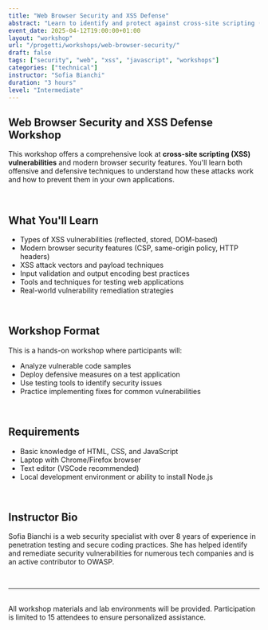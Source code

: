 ```yaml
---
title: "Web Browser Security and XSS Defense"
abstract: "Learn to identify and protect against cross-site scripting (XSS) vulnerabilities, one of the most common web security threats today"
event_date: 2025-04-12T19:00:00+01:00
layout: "workshop"
url: "/progetti/workshops/web-browser-security/"
draft: false
tags: ["security", "web", "xss", "javascript", "workshops"]
categories: ["technical"]
instructor: "Sofia Bianchi"
duration: "3 hours"
level: "Intermediate"
---
```


## **Web Browser Security and XSS Defense Workshop**

This workshop offers a comprehensive look at **cross-site scripting (XSS) vulnerabilities** and modern browser security features. You'll learn both offensive and defensive techniques to understand how these attacks work and how to prevent them in your own applications.

</br>

## **What You'll Learn**

- Types of XSS vulnerabilities (reflected, stored, DOM-based)
- Modern browser security features (CSP, same-origin policy, HTTP headers)
- XSS attack vectors and payload techniques
- Input validation and output encoding best practices
- Tools and techniques for testing web applications
- Real-world vulnerability remediation strategies

</br>

## **Workshop Format**

This is a hands-on workshop where participants will:
- Analyze vulnerable code samples
- Deploy defensive measures on a test application
- Use testing tools to identify security issues
- Practice implementing fixes for common vulnerabilities

</br>

## **Requirements**

- Basic knowledge of HTML, CSS, and JavaScript
- Laptop with Chrome/Firefox browser
- Text editor (VSCode recommended)
- Local development environment or ability to install Node.js

</br>


## **Instructor Bio**

Sofia Bianchi is a web security specialist with over 8 years of experience in penetration testing and secure coding practices. She has helped identify and remediate security vulnerabilities for numerous tech companies and is an active contributor to OWASP.

</br>

---

</br>
All workshop materials and lab environments will be provided. Participation is limited to 15 attendees to ensure personalized assistance.